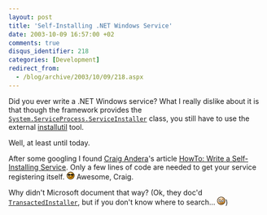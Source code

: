 ```yaml
---
layout: post
title: 'Self-Installing .NET Windows Service'
date: 2003-10-09 16:57:00 +02
comments: true
disqus_identifier: 218
categories: [Development]
redirect_from:
  - /blog/archive/2003/10/09/218.aspx
---
```


Did you ever write a .NET Windows service? What I really dislike about it is that though the framework provides the [`System.ServiceProcess.ServiceInstaller`](http://msdn.microsoft.com/library/en-us/cpref/html/frlrfSystemServiceProcessServiceInstallerClassTopic.asp) class, you still have to use the external [installutil](http://msdn.microsoft.com/library/en-us/cptools/html/cpconinstallerutilityinstallutilexe.asp) tool.

Well, at least until today.

After some googling I found [Craig Andera](http://staff.develop.com/candera/weblog2/)'s article [HowTo: Write a Self-Installing Service](http://staff.develop.com/candera/selfinstall.htm). Only a few lines of code are needed to get your service registering itself. ![Cool](/files/archive/smiley_cool.gif) Awesome, Craig.

Why didn't Microsoft document that way? (Ok, they doc'd [`TransactedInstaller`](http://msdn.microsoft.com/library/en-us/cpref/html/frlrfsystemconfigurationinstalltransactedinstallerclasstopic.asp), but if you don't know where to search... ![sigh](/files/archive/smiley_sigh.gif))

